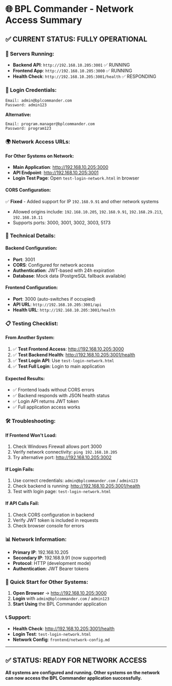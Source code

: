 # 🌐 BPL Commander - Network Access Summary

## ✅ **CURRENT STATUS: FULLY OPERATIONAL**

### **🚀 Servers Running:**
- **Backend API**: `http://192.168.10.205:3001` ✅ RUNNING
- **Frontend App**: `http://192.168.10.205:3000` ✅ RUNNING
- **Health Check**: `http://192.168.10.205:3001/health` ✅ RESPONDING

### **🔐 Login Credentials:**
```
Email: admin@bplcommander.com
Password: admin123
```

**Alternative:**
```
Email: program.manager@bplcommander.com
Password: program123
```

### **🌍 Network Access URLs:**

#### **For Other Systems on Network:**
- **Main Application**: http://192.168.10.205:3000
- **API Endpoint**: http://192.168.10.205:3001
- **Login Test Page**: Open `test-login-network.html` in browser

#### **CORS Configuration:**
✅ **Fixed** - Added support for IP `192.168.9.91` and other network systems
- Allowed origins include: `192.168.10.205`, `192.168.9.91`, `192.168.29.213`, `192.168.10.11`
- Supports ports: 3000, 3001, 3002, 3003, 5173

### **🔧 Technical Details:**

#### **Backend Configuration:**
- **Port**: 3001
- **CORS**: Configured for network access
- **Authentication**: JWT-based with 24h expiration
- **Database**: Mock data (PostgreSQL fallback available)

#### **Frontend Configuration:**
- **Port**: 3000 (auto-switches if occupied)
- **API URL**: `http://192.168.10.205:3001/api`
- **Health URL**: `http://192.168.10.205:3001/health`

### **📋 Testing Checklist:**

#### **From Another System:**
1. ✅ **Test Frontend Access**: http://192.168.10.205:3000
2. ✅ **Test Backend Health**: http://192.168.10.205:3001/health
3. ✅ **Test Login API**: Use `test-login-network.html`
4. ✅ **Test Full Login**: Login to main application

#### **Expected Results:**
- ✅ Frontend loads without CORS errors
- ✅ Backend responds with JSON health status
- ✅ Login API returns JWT token
- ✅ Full application access works

### **🛠️ Troubleshooting:**

#### **If Frontend Won't Load:**
1. Check Windows Firewall allows port 3000
2. Verify network connectivity: `ping 192.168.10.205`
3. Try alternative port: http://192.168.10.205:3002

#### **If Login Fails:**
1. Use correct credentials: `admin@bplcommander.com` / `admin123`
2. Check backend is running: http://192.168.10.205:3001/health
3. Test with login page: `test-login-network.html`

#### **If API Calls Fail:**
1. Check CORS configuration in backend
2. Verify JWT token is included in requests
3. Check browser console for errors

### **📊 Network Information:**
- **Primary IP**: 192.168.10.205
- **Secondary IP**: 192.168.9.91 (now supported)
- **Protocol**: HTTP (development mode)
- **Authentication**: JWT Bearer tokens

### **🎯 Quick Start for Other Systems:**

1. **Open Browser** → http://192.168.10.205:3000
2. **Login** with `admin@bplcommander.com` / `admin123`
3. **Start Using** the BPL Commander application

### **📞 Support:**
- **Health Check**: http://192.168.10.205:3001/health
- **Login Test**: `test-login-network.html`
- **Network Config**: `frontend/network-config.md`

---

## ✅ **STATUS: READY FOR NETWORK ACCESS**

**All systems are configured and running. Other systems on the network can now access the BPL Commander application successfully.**
